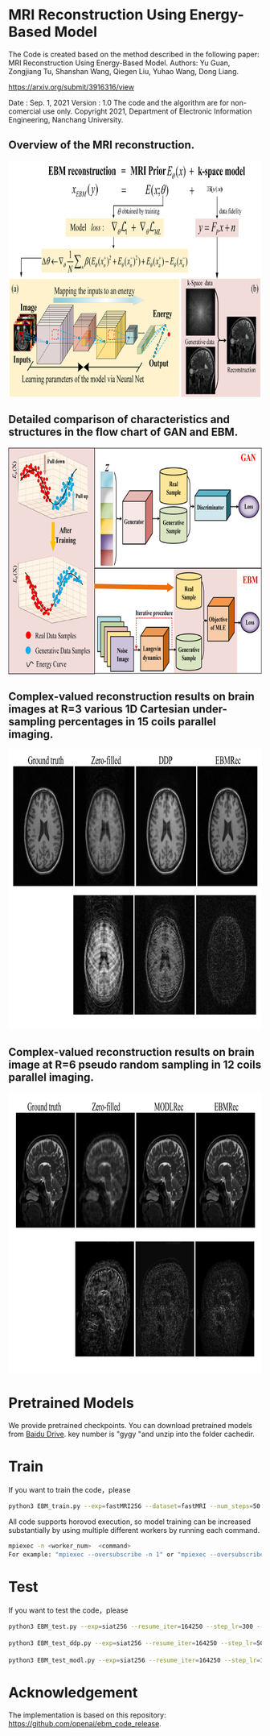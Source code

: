 # MRI Reconstruction Using Energy-Based Model
The Code is created based on the method described in the following paper:
MRI Reconstruction Using Energy-Based Model.
Authors: Yu Guan, Zongjiang Tu, Shanshan Wang, Qiegen Liu, Yuhao Wang, Dong Liang.

https://arxiv.org/submit/3916316/view

Date : Sep. 1, 2021
Version : 1.0
The code and the algorithm are for non-comercial use only.
Copyright 2021, Department of Electronic Information Engineering, Nanchang University.

## Overview of the MRI reconstruction.
 <div align="center"><img src="https://github.com/yqx7150/EBMRec/blob/main/Figs/Fig1.png" width = "815" height = "470"> </div>
 
## Detailed comparison of characteristics and structures in the flow chart of GAN and EBM. 
 <div align="center"><img src="https://github.com/yqx7150/EBMRec/blob/main/Figs/Fig2.png" width = "781" height = "450"> </div>
 
## Complex-valued reconstruction results on brain images at R=3 various 1D Cartesian under-sampling percentages in 15 coils parallel imaging.
 <div align="center"><img src="https://github.com/yqx7150/EBMRec/blob/main/Figs/Fig5.png" width = "844" height = "556"> </div>
 
## Complex-valued reconstruction results on brain image at R=6 pseudo random sampling in 12 coils parallel imaging.
 <div align="center"><img src="https://github.com/yqx7150/EBMRec/blob/main/Figs/Fig6.png" width = "893" height = "558"> </div>

# Pretrained Models
We provide pretrained checkpoints. You can download pretrained models from [Baidu Drive](https://pan.baidu.com/s/1spFtJLw-5GFwg9rHB015yA). key number is "gygy "and unzip into the folder cachedir.

# Train
If you want to train the code，please
```bash
python3 EBM_train.py --exp=fastMRI256 --dataset=fastMRI --num_steps=50 --batch_size=16 --step_lr=100 --lr=3e-4 --zero_kl --replay_batch --ResNet128_model --cclass --swish_act
```
All code supports horovod execution, so model training can be increased substantially by using multiple different workers by running each command.
```bash
mpiexec -n <worker_num>  <command>
For example: "mpiexec --oversubscribe -n 1" or "mpiexec --oversubscribe -n 4"
```

# Test
If you want to test the code，please
```bash
python3 EBM_test.py --exp=siat256 --resume_iter=164250 --step_lr=300 --swish_act

python3 EBM_test_ddp.py --exp=siat256 --resume_iter=164250 --step_lr=50 --swish_act

python3 EBM_test_modl.py --exp=siat256 --resume_iter=164250 --step_lr=10 --swish_act
```

# Acknowledgement
The implementation is based on this repository: https://github.com/openai/ebm_code_release.
